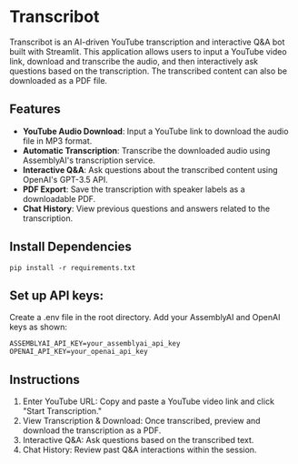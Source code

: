 # Transcribot

Transcribot is an AI-driven YouTube transcription and interactive Q&A bot built with Streamlit. This application allows users to input a YouTube video link, download and transcribe the audio, and then interactively ask questions based on the transcription. The transcribed content can also be downloaded as a PDF file.

## Features

- **YouTube Audio Download**: Input a YouTube link to download the audio file in MP3 format.
- **Automatic Transcription**: Transcribe the downloaded audio using AssemblyAI's transcription service.
- **Interactive Q&A**: Ask questions about the transcribed content using OpenAI's GPT-3.5 API.
- **PDF Export**: Save the transcription with speaker labels as a downloadable PDF.
- **Chat History**: View previous questions and answers related to the transcription.

## Install Dependencies 

    pip install -r requirements.txt

## Set up API keys:
Create a .env file in the root directory.
Add your AssemblyAI and OpenAI keys as shown:

    ASSEMBLYAI_API_KEY=your_assemblyai_api_key
    OPENAI_API_KEY=your_openai_api_key

## Instructions
1. Enter YouTube URL: Copy and paste a YouTube video link and click "Start Transcription."
2. View Transcription & Download: Once transcribed, preview and download the transcription as a PDF.
3. Interactive Q&A: Ask questions based on the transcribed text.
4. Chat History: Review past Q&A interactions within the session.
